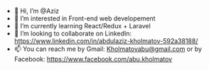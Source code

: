 - 👋 Hi, I’m @Aziz
- 👀 I’m interested in Front-end web developement
- 🌱 I’m currently learning React/Redux + Laravel
- 💞️ I’m looking to collaborate on LinkedIn: https://www.linkedin.com/in/abdulaziz-kholmatov-592a38188/
- 📫 You can reach me by Gmail: Kholmatovabu@gmail.com or by Facebook: https://www.facebook.com/abu.kholmatov

<!---
Abualibek/Abualibek is a ✨ special ✨ repository because its `README.md` (this file) appears on your GitHub profile.
You can click the Preview link to take a look at your changes.
--->
